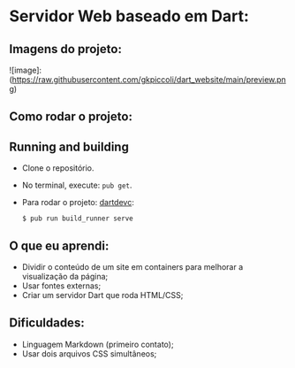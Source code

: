 # Servidor Web baseado em Dart:

## Imagens do projeto:

![image]:(https://raw.githubusercontent.com/gkpiccoli/dart_website/main/preview.png)

## Como rodar o projeto:

## Running and building

- Clone o repositório.
- No terminal, execute: `pub get`.
- Para rodar o projeto: [dartdevc](https://dart.dev/tools/dartdevc):

  ```console
  $ pub run build_runner serve
  ```

## O que eu aprendi:

- Dividir o conteúdo de um site em containers para melhorar a visualização da página;
- Usar fontes externas;
- Criar um servidor Dart que roda HTML/CSS;

## Dificuldades:

- Linguagem Markdown (primeiro contato);
- Usar dois arquivos CSS simultâneos;
